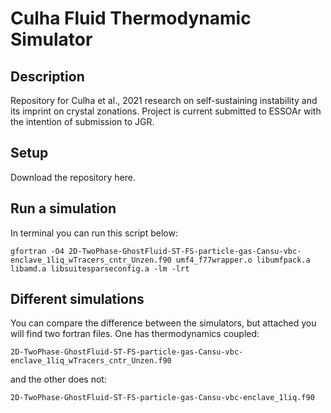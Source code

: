 # Culha Fluid Thermodynamic Simulator

## Description

Repository for Culha et al., 2021 research on self-sustaining instability and its imprint on crystal zonations.
Project is current submitted to ESSOAr with the intention of submission to JGR. 


## Setup

Download the repository here.

## Run a simulation

In terminal you can run this script below:

```
gfortran -O4 2D-TwoPhase-GhostFluid-ST-FS-particle-gas-Cansu-vbc-enclave_1liq_wTracers_cntr_Unzen.f90 umf4_f77wrapper.o libumfpack.a libamd.a libsuitesparseconfig.a -lm -lrt
```

## Different simulations

You can compare the difference between the simulators, but attached you will find two fortran files. One has thermodynamics coupled:

```
2D-TwoPhase-GhostFluid-ST-FS-particle-gas-Cansu-vbc-enclave_1liq_wTracers_cntr_Unzen.f90
```

and the other does not: 

```
2D-TwoPhase-GhostFluid-ST-FS-particle-gas-Cansu-vbc-enclave_1liq.f90
```
